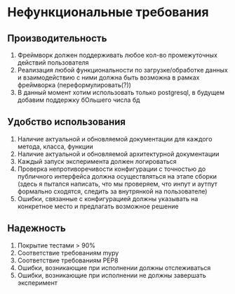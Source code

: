 # Нефункциональные требования

## Производительность
1. Фреймворк должен поддерживать любое кол-во промежуточных действий пользователя
2. Реализация любой функциональности по загрузке/обработке данных и взаимодействию с ними должна быть возможна в рамках фреймворка (переформулировать(?))
3. В данный момент хотим использовать только postgresql, в будущем добавим поддержку бОльшего числа бд

## Удобство использования
1. Наличие актуальной и обновляемой документации для каждого метода, класса, функции
2. Наличие актуальной и обновляемой архитектурной документации 
3. Каждый запуск эксперимента должен логироваться
4. Проверка непротиворечивости конфигурации с точностью до публичного интерфейса должна осуществляться на этапе сборки (здесь я пытался написать, что мы проверяем, что инпут и аутпут формально сходятся, следить за внутрянкой на пользователе)
5. Ошибки, связанные с конфигурацией должны указывать на конкретное место и предлагать возможное решение  

## Надежность
1. Покрытие тестами > 90%
2. Соответствие требованиям mypy
3. Соответствие требованиям PEP8
4. Ошибки, возникающие при исполнении должны отслеживаться
5. Ошибки, возникающие при исполнении не должны завершать эксперимент

